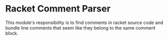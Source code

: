 # Racket Comment Parser

This module's responsibility is to find comments in racket source code and
bundle line comments that seem like they belong to the same comment block.
